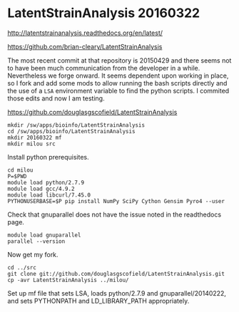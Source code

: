 LatentStrainAnalysis 20160322
=============================

<http://latentstrainanalysis.readthedocs.org/en/latest/>

<https://github.com/brian-cleary/LatentStrainAnalysis>

The most recent commit at that repository is 20150429 and there seems not to
have been much communication from the developer in a while.  Nevertheless we
forge onward.  It seems dependent upon working in place, so I fork and add
some mods to allow running the bash scripts directly and the use of a `LSA`
environment variable to find the python scripts.  I commited those edits
and now I am testing.

<https://github.com/douglasgscofield/LatentStrainAnalysis>

    mkdir /sw/apps/bioinfo/LatentStrainAnalysis
    cd /sw/apps/bioinfo/LatentStrainAnalysis
    mkdir 20160322 mf
    mkdir milou src

Install python prerequisites.

    cd milou
    P=$PWD
    module load python/2.7.9
    module load gcc/4.9.2
    module load libcurl/7.45.0
    PYTHONUSERBASE=$P pip install NumPy SciPy Cython Gensim Pyro4 --user

Check that gnuparallel does not have the issue noted in the readthedocs page.

    module load gnuparallel
    parallel --version

Now get my fork.

    cd ../src
    git clone git://github.com/douglasgscofield/LatentStrainAnalysis.git
    cp -avr LatentStrainAnalysis ../milou/

Set up mf file that sets LSA, loads python/2.7.9 and gnuparallel/20140222, and
sets PYTHONPATH and LD_LIBRARY_PATH appropriately.

